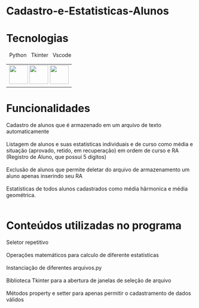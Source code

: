 # Cadastro-e-Estatisticas-Alunos
<h1> Tecnologias </h1>
<p> &nbsp Python &nbsp Tkinter &nbsp Vscode</p>
<table>
  <td>
    <img src="https://upload.wikimedia.org/wikipedia/commons/thumb/c/c3/Python-logo-notext.svg/1869px-Python-logo-notext.svg.png" width="50" height="50">
     <img src="https://play-lh.googleusercontent.com/98JfuGoUOxFK63NBn6Qd3TR1dSGcV_mJ17o_wRjPqWoKcDa7PyCG1K2C9jgH1Pb1N6Gj" width="50" height="50">
    <img src="https://upload.wikimedia.org/wikipedia/commons/thumb/9/9a/Visual_Studio_Code_1.35_icon.svg/2048px-Visual_Studio_Code_1.35_icon.svg.png" width="50" height="50">
  </td>
</table>

<h1> Funcionalidades </h1>
Cadastro de alunos que é armazenado em um arquivo de texto automaticamente <br> <br>
Listagem de alunos e suas estatísticas individuais e de curso como média e situação (aprovado, retido, em recuperação) em ordem de curso e RA (Registro de Aluno, que possui 5 digitos) <br> <br>
Exclusão de alunos que permite deletar do arquivo de armazenamento um aluno apenas inserindo seu RA <br><br>
Estatísticas de todos alunos cadastrados como média hârmonica e média geométrica. <br><br>

<h1>Conteúdos utilizadas no programa</h1>
Seletor repetitivo <br><br>
Operações matemáticos para calculo de diferente estatísticas <br><br>
Instanciação de diferentes arquivos.py <br><br>
Biblioteca Tkinter para a abertura de janelas de seleção de arquivo  <br><br>
Métodos property e setter para apenas permitir o cadastramento de dados válidos  <br><br>
